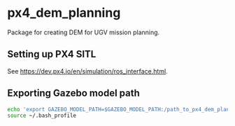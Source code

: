 # px4_dem_planning
Package for creating DEM for UGV mission planning.

## Setting up PX4 SITL
See https://dev.px4.io/en/simulation/ros_interface.html.

## Exporting Gazebo model path
```bash
echo 'export GAZEBO_MODEL_PATH=$GAZEBO_MODEL_PATH:/path_to_px4_dem_planning/Tools/sitl_gazebo/models' >> ~/.bash_profile
source ~/.bash_profile
```
